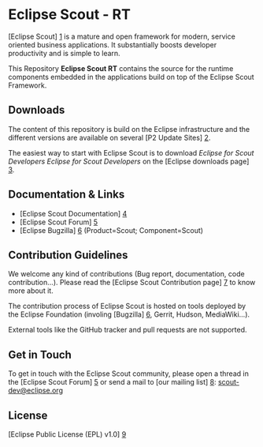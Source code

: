 Eclipse Scout - RT
==================

[Eclipse Scout] [1] is a mature and open framework for modern, service oriented business applications.
It substantially boosts developer productivity and is simple to learn.

This Repository **Eclipse Scout RT** contains the source for the runtime components embedded in the applications build on top of the Eclipse Scout Framework.


Downloads
---------

The content of this repository is build on the Eclipse infrastructure and the different versions are available on several [P2 Update Sites] [2].

The easiest way to start with Eclipse Scout is to download _Eclipse for Scout Developers Eclipse for Scout Developers_ on the [Eclipse downloads page] [3].


Documentation & Links
---------------------

* [Eclipse Scout Documentation] [4]
* [Eclipse Scout Forum] [5]
* [Eclipse Bugzilla] [6] (Product=Scout; Component=Scout)


Contribution Guidelines
-----------------------

We welcome any kind of contributions (Bug report, documentation, code contribution...).
Please read the [Eclipse Scout Contribution page] [7] to know more about it.

The contribution process of Eclipse Scout is hosted on tools deployed by the Eclipse Foundation (involing [Bugzilla] [6], Gerrit, Hudson, MediaWiki...).

External tools like the GitHub tracker and pull requests are not supported.


Get in Touch
------------

To get in touch with the Eclipse Scout community, please open a thread in the [Eclipse Scout Forum] [5] or send a mail to [our mailing list] [8]: scout-dev@eclipse.org


License
-------

[Eclipse Public License (EPL) v1.0] [9]


[1]: https://www.eclipse.org/scout/
[2]: https://wiki.eclipse.org/Scout/Updatesites
[3]: https://www.eclipse.org/downloads/packages/
[4]: https://eclipsescout.github.io/
[5]: https://www.eclipse.org/forums/index.php?t=thread&frm_id=174
[6]: https://bugs.eclipse.org/bugs/
[7]: https://wiki.eclipse.org/Scout/Contribution
[8]: https://accounts.eclipse.org/mailing-list/scout-dev
[9]: https://wiki.eclipse.org/Eclipse_Public_License
